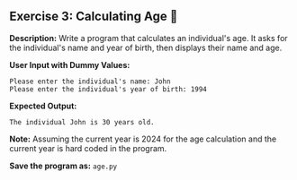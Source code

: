 ## Exercise 3: Calculating Age 🎂

**Description:** Write a program that calculates an individual's age. It asks for the individual's name and year of birth, then displays their name and age.

**User Input with Dummy Values:**
```
Please enter the individual's name: John
Please enter the individual's year of birth: 1994
```
**Expected Output:**
```
The individual John is 30 years old.
```
**Note:** Assuming the current year is 2024 for the age calculation and the current year is hard coded in the program.

**Save the program as:** `age.py`
